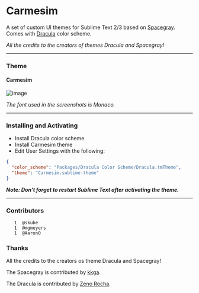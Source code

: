 # Carmesim

A set of custom UI themes for Sublime Text 2/3 based on [Spacegray](https://github.com/kkga/spacegray). Comes with [Dracula](https://github.com/zenorocha/dracula-theme) color scheme.

*All the credits to the creators of themes Dracula and Spacegray!*

***

### Theme

#### Carmesim

![image](screenshots/carmesim.png)

*The font used in the screenshots is Monaco.*

***

### Installing and Activating

- Install Dracula color scheme
- Install Carmesim theme
- Edit User Settings with the following:

```json
{
  "color_scheme": "Packages/Dracula Color Scheme/Dracula.tmTheme",
  "theme": "Carmesim.sublime-theme"
}
```

***Note: Don't forget to restart Sublime Text after activating the theme.***

***

### Contributors

```
   1  @skube
   1  @mgmeyers
   1  @AaronO
```

### Thanks

All the credits to the creators os theme Dracula and Spacegray!

The Spacegray is contributed by [kkga](https://github.com/kkga/spacegray).

The Dracula is contributed by [Zeno Rocha](https://github.com/zenorocha/dracula-theme).
